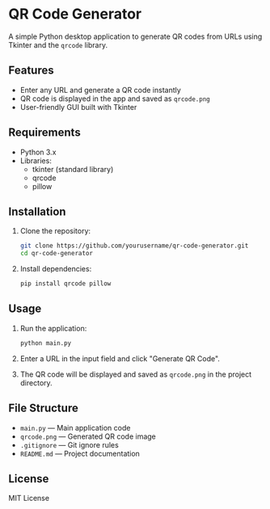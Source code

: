 # QR Code Generator

A simple Python desktop application to generate QR codes from URLs using Tkinter and the `qrcode` library.

## Features

- Enter any URL and generate a QR code instantly
- QR code is displayed in the app and saved as `qrcode.png`
- User-friendly GUI built with Tkinter

## Requirements

- Python 3.x
- Libraries:
  - tkinter (standard library)
  - qrcode
  - pillow

## Installation

1. Clone the repository:

   ```bash
   git clone https://github.com/yourusername/qr-code-generator.git
   cd qr-code-generator
   ```

2. Install dependencies:

   ```bash
   pip install qrcode pillow
   ```

## Usage

1. Run the application:

   ```bash
   python main.py
   ```

2. Enter a URL in the input field and click "Generate QR Code".
3. The QR code will be displayed and saved as `qrcode.png` in the project directory.

## File Structure

- `main.py` — Main application code
- `qrcode.png` — Generated QR code image
- `.gitignore` — Git ignore rules
- `README.md` — Project documentation

## License

MIT License
